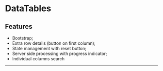 # DataTables

## Features
- Bootstrap;
- Extra row details (button on first column);
- State management with reset button;
- Server side processing with progress indicator;
- Individual columns search

---
